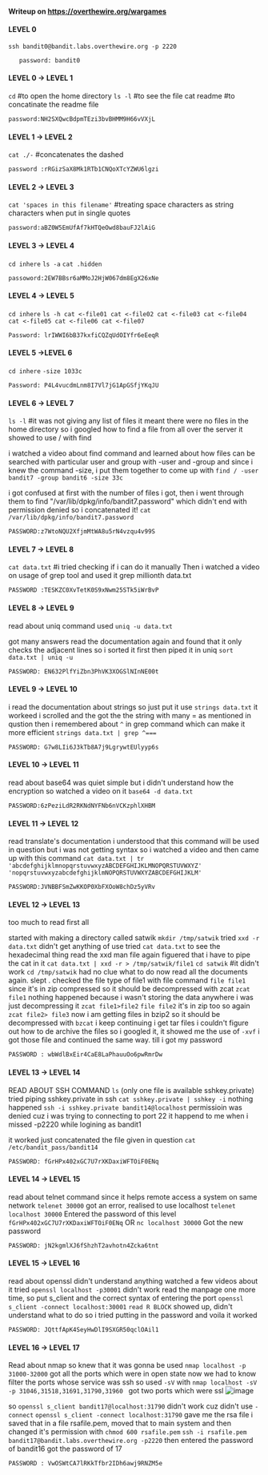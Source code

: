 #### Writeup on https://overthewire.org/wargames
#### LEVEL 0

`ssh bandit0@bandit.labs.overthewire.org -p 2220`
```
   password: bandit0
```
#### LEVEL 0 -> LEVEL 1

`cd` #to open the home directory
`ls -l` #to see the file
cat readme #to concatinate the readme file
```
password:NH2SXQwcBdpmTEzi3bvBHMM9H66vVXjL
```
#### LEVEL 1 -> LEVEL 2

`cat ./-` #concatenates the dashed
```
password :rRGizSaX8Mk1RTb1CNQoXTcYZWU6lgzi
```

#### LEVEL 2 -> LEVEL 3

`cat 'spaces in this filename'` #treating space characters as string characters when put in single quotes
```
password:aBZ0W5EmUfAf7kHTQeOwd8bauFJ2lAiG
```
#### LEVEL 3 -> LEVEL 4

`cd inhere`
`ls -a`
`cat .hidden`
```
passoword:2EW7BBsr6aMMoJ2HjW067dm8EgX26xNe
```
#### LEVEL 4 -> LEVEL 5

`cd inhere`
`ls -h
cat <-file01
cat <-file02
cat <-file03
cat <-file04
cat <-file05
cat <-file06
cat <-file07`
```
Password: lrIWWI6bB37kxfiCQZqUdOIYfr6eEeqR
```
#### LEVEL 5 ->LEVEL 6
`cd inhere`
`-size 1033c`
```
Password: P4L4vucdmLnm8I7Vl7jG1ApGSfjYKqJU
```
#### LEVEL 6 -> LEVEL 7

`ls -l` #it was not giving any list of files it meant there were no files in the home directory so i googled how to find a file from all over the server it showed to use / with find

i watched a video about find command and learned about how files can be searched with particular user and group with -user and -group and since i knew the command -size, i put them together to come up with
`find / -user bandit7 -group bandit6 -size 33c`

i got confused at first with the number of files i got, then i went through them to find "/var/lib/dpkg/info/bandit7.password" which didn't end with permission denied so i concatenated it!
`cat /var/lib/dpkg/info/bandit7.password`
```
PASSWORD:z7WtoNQU2XfjmMtWA8u5rN4vzqu4v99S
```
#### LEVEL 7 -> LEVEL 8
`cat data.txt` #i tried checking if i can do it manually
Then i watched a video on usage of grep tool and used it
grep millionth data.txt
```
PASSWORD :TESKZC0XvTetK0S9xNwm25STk5iWrBvP
```
#### LEVEL 8 -> LEVEL 9

read about uniq command
used `uniq -u data.txt`

got many answers read the documentation again and found that it only checks the adjacent lines
so i sorted it first then piped it in uniq
`sort data.txt | uniq -u`
```
PASSWORD: EN632PlfYiZbn3PhVK3XOGSlNInNE00t
```
#### LEVEL 9 -> LEVEL 10

i read the documentation about strings so just put it use
`strings data.txt`
it workeed i scrolled and the got the the string with many = as mentioned in qustion
then i remembered about `^` in grep command which can make it more efficient
`strings data.txt | grep ^===`
```
PASSWORD: G7w8LIi6J3kTb8A7j9LgrywtEUlyyp6s
```
#### LEVEL 10 -> LEVEL 11

read about base64 was quiet simple but i didn't understand how the encryption so watched a video on it
`base64 -d data.txt`
```
PASSWORD:6zPeziLdR2RKNdNYFNb6nVCKzphlXHBM
```
#### LEVEL 11 -> LEVEL 12

read translate's documentation i understood that this command will be used in question but i was not getting syntax
so i watched a video and then came up with this command
`cat data.txt | tr 'abcdefghijklmnopqrstuvwxyzABCDEFGHIJKLMNOPQRSTUVWXYZ' 'nopqrstuvwxyzabcdefghijklmNOPQRSTUVWXYZABCDEFGHIJKLM'`
```
PASSWORD:JVNBBFSmZwKKOP0XbFXOoW8chDz5yVRv
```
#### LEVEL 12 -> LEVEL 13

too much to read first all

started with making a directory called satwik
`mkdir /tmp/satwik`
tried `xxd -r data.txt`
didn't get anything of use
tried `cat data.txt` to see the hexadecimal thing 
read the xxd man file again figuered that i have to pipe the cat in it
`cat data.txt | xxd -r > /tmp/satwik/file1`
`cd satwik` #it didn't work
`cd /tmp/satwik`
had no clue what to do now
read all the documents again. slept .
checked the file type of file1 with file command  `file file1`
since it's in zip compressed so it should be decompressed with zcat
`zcat file1`
nothing happened because i wasn't storing the data anywhere i was just decompressing it
`zcat file1>file2`
`file file2`
it's in zip too so again
`zcat file2> file3`
now i am getting files in bzip2 so it should be decompressed with
`bzcat`
i keep continuing i get tar files i couldn't figure out how to de archive the files so i googled it, it showed me the use of `-xvf`
i got those file and continued the same way. till i got my password
```
PASSWORD : wbWdlBxEir4CaE8LaPhauuOo6pwRmrDw
```
#### LEVEL 13 -> LEVEL 14

READ ABOUT SSH COMMAND
`ls` (only one file is available sshkey.private)
tried piping sshkey.private in ssh
`cat sshkey.private | sshkey -i`
nothing happened 
 `ssh -i sshkey.private bandit14@localhost`
permissioin was denied cuz i was trying to connecting to port 22
it happend to me when i missed -p2220 while logining as bandit1
 
it worked
just concatenated the file given in question
`cat /etc/bandit_pass/bandit14`
```
PASSWORD: fGrHPx402xGC7U7rXKDaxiWFTOiF0ENq
```
#### LEVEL 14 -> LEVEL 15

read about telnet command
since it helps remote access a system on same network
`telenet 30000`
got an error, realised to use localhost
`telenet localhost 30000`
Entered the password of this level
`fGrHPx402xGC7U7rXKDaxiWFTOiF0ENq`
        OR
`nc localhost 30000`
Got the new password 
```
PASSWORD: jN2kgmlXJ6fShzhT2avhotn4Zcka6tnt
```
#### LEVEL 15 -> LEVEL 16
read about openssl didn't understand anything
watched a few videos about it
tried `openssl localhost -p30001`
didn't work
read the manpage one more time, so put s_client and the correct syntax of entering the port
`openssl s_client -connect localhost:30001`
`read R BLOCK` showed up, didn't understand what to do so i tried putting in the password and voila it worked

```
PASSWORD: JQttfApK4SeyHwDlI9SXGR50qclOAil1
```
#### LEVEL 16 -> LEVEL 17
Read about nmap so knew that it was gonna be used
`nmap localhost -p 31000-32000` 
got all the ports which were in open state
now we had to know filter the ports whose service was ssh so used `-sV` with
`nmap localhost -sV -p 31046,31518,31691,31790,31960 `
got two ports which were ssl
![image](https://github.com/s4twik/-overthewire_bandit_writeup/assets/147993943/93d0f889-d4d4-47de-b5a1-6d177394352f)

so `openssl s_client bandit17@localhost:31790` didn't work cuz didn't use `-connect`
`openssl s_client -connect localhost:31790` gave me the rsa file
i saved that in a file rsafile.pem, moved that to main system and then changed it's permission with `chmod 600 rsafile.pem`
`ssh -i rsafile.pem bandit17@bandit.labs.overthewire.org -p2220` then entered the password of bandit16 got the password of 17
```
PASSWORD : VwOSWtCA7lRKkTfbr2IDh6awj9RNZM5e
```
